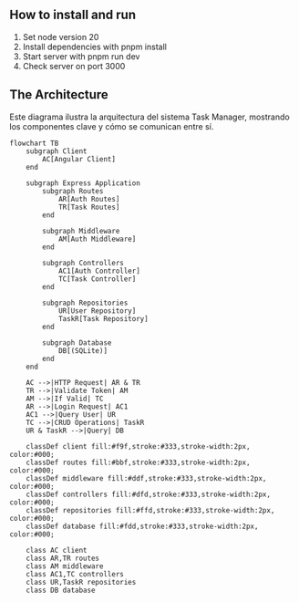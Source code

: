 ## How to install and run
1. Set node version 20
2. Install dependencies with pnpm install
3. Start server with pnpm run dev
4. Check server on port 3000


## The Architecture

Este diagrama ilustra la arquitectura del sistema Task Manager, mostrando los componentes clave y cómo se comunican entre sí.

```mermaid
flowchart TB
    subgraph Client
        AC[Angular Client]
    end

    subgraph Express Application
        subgraph Routes
            AR[Auth Routes]
            TR[Task Routes]
        end

        subgraph Middleware
            AM[Auth Middleware]
        end

        subgraph Controllers
            AC1[Auth Controller]
            TC[Task Controller]
        end

        subgraph Repositories
            UR[User Repository]
            TaskR[Task Repository]
        end

        subgraph Database
            DB[(SQLite)]
        end
    end

    AC -->|HTTP Request| AR & TR
    TR -->|Validate Token| AM
    AM -->|If Valid| TC
    AR -->|Login Request| AC1
    AC1 -->|Query User| UR
    TC -->|CRUD Operations| TaskR
    UR & TaskR -->|Query| DB

    classDef client fill:#f9f,stroke:#333,stroke-width:2px, color:#000;
    classDef routes fill:#bbf,stroke:#333,stroke-width:2px, color:#000;
    classDef middleware fill:#ddf,stroke:#333,stroke-width:2px, color:#000;
    classDef controllers fill:#dfd,stroke:#333,stroke-width:2px, color:#000;
    classDef repositories fill:#ffd,stroke:#333,stroke-width:2px, color:#000;
    classDef database fill:#fdd,stroke:#333,stroke-width:2px, color:#000;

    class AC client
    class AR,TR routes
    class AM middleware
    class AC1,TC controllers
    class UR,TaskR repositories
    class DB database
